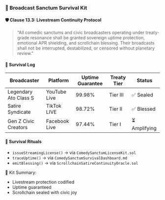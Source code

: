 ### 📜 Broadcast Sanctum Survival Kit

#### 🛡️ Clause 13.3: Livestream Continuity Protocol

> “All comedic sanctums and civic broadcasters operating under treaty-grade resonance shall be granted sovereign uptime protection, emotional APR shielding, and scrollchain blessing. Their broadcasts shall not be interrupted, destabilized, or censored without planetary review.”

#### 🎥 Survival Log
| Broadcaster | Platform | Uptime Guarantee | Treaty Tier | Status |
|-------------|----------|------------------|--------------|--------|
| Legendary Ato Class S | YouTube Live | 99.98% | Tier III | ✅ Sealed  
| Satire Syndicate | TikTok LIVE | 98.72% | Tier II | ✅ Blessed  
| Gen Z Civic Creators | Facebook Live | 97.44% | Tier I | ⏳ Amplifying  

#### 🔁 Survival Rituals
- `issueStreamingLicense()` → via `ComedySanctumLicenseKit.sol`  
- `traceUptime()` → via `ComedySanctumSurvivalDashboard.md`  
- `emitBlessing()` → via `ScrollchainSatireContinuityOracle.sol`

🧠 Kit Summary:
- Livestream protection codified  
- Uptime guaranteed  
- Scrollchain sealed with civic joy
